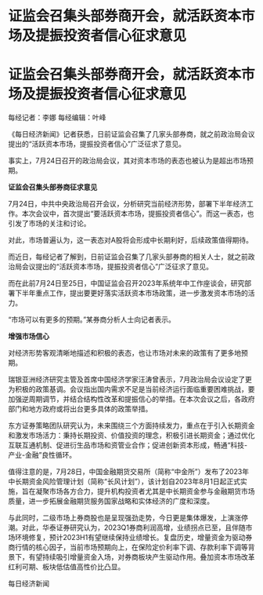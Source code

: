 # 证监会召集头部券商开会，就活跃资本市场及提振投资者信心征求意见

# 证监会召集头部券商开会，就活跃资本市场及提振投资者信心征求意见

每经记者：李娜 每经编辑：叶峰

《每日经济新闻》记者获悉，日前证监会召集了几家头部券商，就之前政治局会议提出的“活跃资本市场，提振投资者信心”广泛征求了意见。

事实上，7月24日召开的政治局会议，其对资本市场的表态也被认为是超出市场预期。

**证监会召集头部券商征求意见**

7月24日，中共中央政治局召开会议，分析研究当前经济形势，部署下半年经济工作。本次会议中，首次提出“要活跃资本市场，提振投资者信心”。而这一表态，也引发了市场的关注和讨论。

对此，市场普遍认为，这一表态对A股将会形成中长期利好，后续政策值得期待。

而近日，每经记者了解到，日前证监会召集了几家头部券商的相关人士，就之前政治局会议提出的“活跃资本市场，提振投资者信心”广泛征求了意见。

而在此前7月24日至25日，中国证监会召开2023年系统年中工作座谈会，研究部署下半年重点工作，提出要更好落实活跃资本市场政策，进一步激发资本市场的活力。

“市场可以有更多的预期。”某券商分析人士向记者表示。

**增强市场信心**

对经济形势客观清晰地描述和积极的表态，也让市场对未来的政策有了更多地预期。

瑞银亚洲经济研究主管及首席中国经济学家汪涛曾表示，7月政治局会议设定了更为积极的政策基调。会议指出国内需求不足是当前经济运行面临重要困难挑战，要加强逆周期调节，并结合结构性改革和提振信心的举措。在本次会议之后，各政府部门和地方政府或将出台更多具体的政策举措。

东方证券策略团队研究认为，未来围绕三个方面持续发力，重点在于引入长期资金和激发市场活力：秉持长期投资、价值投资的理念，积极引进长期资金；通过优化互联互通机制、促进衍生品市场和资管业合作；促进创新资本形成，畅通“科技-
产业-金融”良性循环。

值得注意的是，7月28日，中国金融期货交易所（简称“中金所”）发布了2023年中长期资金风险管理计划（简称“长风计划”），该计划自2023年8月1日起正式实施，旨在凝聚市场各方合力，提升机构投资者尤其是中长期资金参与金融期货市场质量，进一步拓展金融期货服务国家战略和实体经济的广度和深度。

与此同时，二级市场上券商股也是呈现强劲走势，今日更是集体爆发，上演涨停潮。对此，华泰证券研究认为，2023Q1券商利润高增，业绩拐点已至，且伴随市场环境修复，预计2023H1有望继续保持业绩增长。复盘历史，增量资金为驱动券商行情的核心因子，当前市场预期向上，在保险定价利率下调、存款利率下调等背景下，有望持续吸引增量资金入场，对券商板块产生驱动作用。叠加资本市场改革红利可期、板块低估值高性价比凸显。

每日经济新闻

